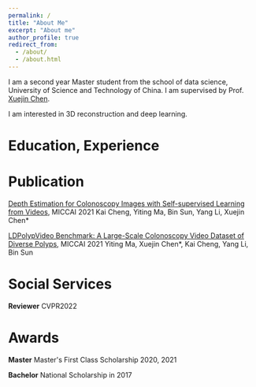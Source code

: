 ```yaml
---
permalink: /
title: "About Me"
excerpt: "About me"
author_profile: true
redirect_from: 
  - /about/
  - /about.html
---
```


I am a second year Master student from the school of data science, University of Science and Technology of China. I am supervised by Prof. [Xuejin Chen](http://staff.ustc.edu.cn/~xjchen99/).

I am interested in 3D reconstruction and deep learning.

Education, Experience
======


Publication
======
[Depth Estimation for Colonoscopy Images with Self-supervised Learning from Videos](https://link.springer.com/chapter/10.1007/978-3-030-87231-1_12), MICCAI 2021
Kai Cheng, Yiting Ma, Bin Sun, Yang Li, Xuejin Chen*

[LDPolypVideo Benchmark: A Large-Scale Colonoscopy Video Dataset of Diverse Polyps](https://link.springer.com/chapter/10.1007/978-3-030-87240-3_37), MICCAI 2021
Yiting Ma, Xuejin Chen*, Kai Cheng, Yang Li, Bin Sun

Social Services
======
**Reviewer**
CVPR2022

Awards
======
**Master**
Master's First Class Scholarship 2020, 2021


**Bachelor**
National Scholarship in 2017

